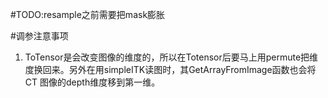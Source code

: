 #TODO:resample之前需要把mask膨胀

#调参注意事项
1. ToTensor是会改变图像的维度的，所以在Totensor后要马上用permute把维度换回来。另外在用simpleITK读图时，其GetArrayFromImage函数也会将CT
图像的depth维度移到第一维。